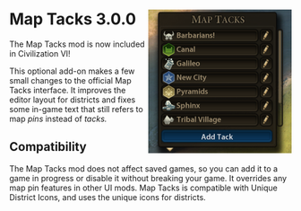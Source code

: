 # Map Tacks 3.0.0 [<img align="right" src="maptacks.png" height="256" width="256">](https://steamcommunity.com/sharedfiles/filedetails/?id=1122081356)
The Map Tacks mod is now included in Civilization VI!

This optional add-on makes a few small changes to the official Map Tacks
interface. It improves the editor layout for districts and fixes some in-game
text that still refers to map _pins_ instead of _tacks._

## Compatibility
The Map Tacks mod does not affect saved games, so you can add it to a game in
progress or disable it without breaking your game.  It overrides any map pin
features in other UI mods.  Map Tacks is compatible with Unique District Icons,
and uses the unique icons for districts.
